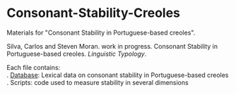 # Consonant-Stability-Creoles

Materials for "Consonant Stability in Portuguese-based creoles".


Silva, Carlos and Steven Moran. work in progress. Consonant Stability in Portuguese-based creoles. *Linguistic Typology*. 

Each file contains:\
. [Database](database.csv): Lexical data on consonant stability in Portuguese-based creoles\
. Scripts: code used to measure stability in several dimensions
